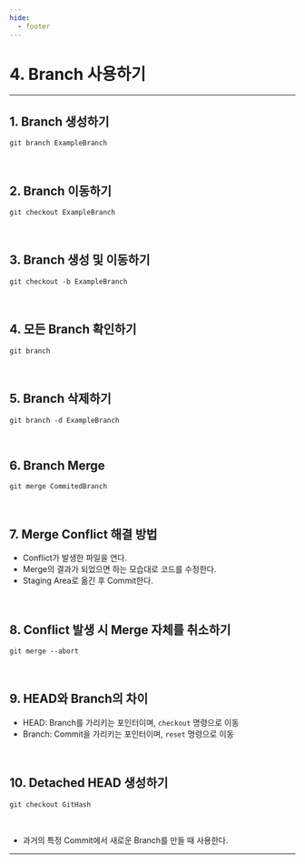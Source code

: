 ```yaml
---
hide:
  - footer
---
```


# 4. Branch 사용하기

---

## 1. Branch 생성하기

```shell
git branch ExampleBranch
```

<br/>

## 2. Branch 이동하기

```shell
git checkout ExampleBranch
```

<br/>

## 3. Branch 생성 및 이동하기

```shell
git checkout -b ExampleBranch
```

<br/>

## 4. 모든 Branch 확인하기

```shell
git branch
```

<br/>

## 5. Branch 삭제하기

```shell
git branch -d ExampleBranch
```

<br/>

## 6. Branch Merge

```shell
git merge CommitedBranch
```

<br/>

## 7. Merge Conflict 해결 방법

- Conflict가 발생한 파일을 연다.
- Merge의 결과가 되었으면 하는 모습대로 코드를 수정한다.
- Staging Area로 옮긴 후 Commit한다.

<br/>

## 8. Conflict 발생 시 Merge 자체를 취소하기

```shell
git merge --abort
```

<br/>

## 9. HEAD와 Branch의 차이

- HEAD: Branch를 가리키는 포인터이며, `checkout` 명령으로 이동
- Branch: Commit을 가리키는 포인터이며, `reset` 명령으로 이동

<br/>

## 10. Detached HEAD 생성하기

```shell
git checkout GitHash
```

<br/>

- 과거의 특정 Commit에서 새로운 Branch를 만들 때 사용한다.

---
